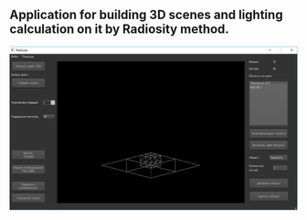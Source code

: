 <h2>Application for building 3D scenes and lighting calculation on it by Radiosity method.</h2>
<img src = "interface_.PNG">
